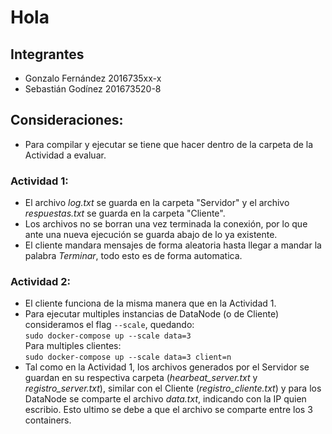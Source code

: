 # Hola
## Integrantes
- Gonzalo Fernández 2016735xx-x
- Sebastián Godínez 201673520-8

## Consideraciones:
- Para compilar y ejecutar se tiene que hacer dentro de la carpeta de la Actividad a evaluar.
### Actividad 1:
- El archivo *log.txt* se guarda en la carpeta "Servidor" y el archivo *respuestas.txt* se guarda en la carpeta "Cliente".
- Los archivos no se borran una vez terminada la conexión, por lo que ante una nueva ejecución se guarda abajo de lo ya existente.
- El cliente mandara mensajes de forma aleatoria hasta llegar a mandar la palabra *Terminar*, todo esto es de forma automatica.
### Actividad 2:
- El cliente funciona de la misma manera que en la Actividad 1.
- Para ejecutar multiples instancias de DataNode (o de Cliente) consideramos el flag `--scale`, quedando:\
`sudo docker-compose up --scale data=3`\
Para multiples clientes:\
`sudo docker-compose up --scale data=3 client=n`
- Tal como en la Actividad 1, los archivos generados por el Servidor se guardan en su respectiva carpeta (*hearbeat_server.txt* y *registro_server.txt*), similar con el Cliente (*registro_cliente.txt*) y para los DataNode se comparte el archivo *data.txt*, indicando con la IP quien escribio. Esto ultimo se debe a que el archivo se comparte entre los 3 containers.